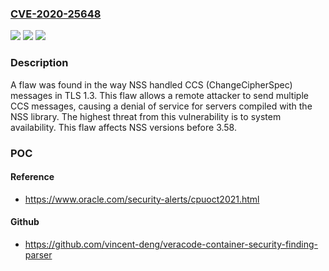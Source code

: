 ### [CVE-2020-25648](https://cve.mitre.org/cgi-bin/cvename.cgi?name=CVE-2020-25648)
![](https://img.shields.io/static/v1?label=Product&message=nss&color=blue)
![](https://img.shields.io/static/v1?label=Version&message=n%2Fa&color=blue)
![](https://img.shields.io/static/v1?label=Vulnerability&message=CWE-770&color=brighgreen)

### Description

A flaw was found in the way NSS handled CCS (ChangeCipherSpec) messages in TLS 1.3. This flaw allows a remote attacker to send multiple CCS messages, causing a denial of service for servers compiled with the NSS library. The highest threat from this vulnerability is to system availability. This flaw affects NSS versions before 3.58.

### POC

#### Reference
- https://www.oracle.com/security-alerts/cpuoct2021.html

#### Github
- https://github.com/vincent-deng/veracode-container-security-finding-parser

